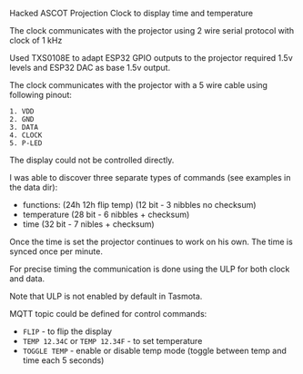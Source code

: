 Hacked ASCOT Projection Clock to display time and temperature 

The clock communicates with the projector using 2 wire serial protocol with clock of 1 kHz

Used TXS0108E to adapt ESP32 GPIO outputs to the projector required 1.5v levels and ESP32 DAC as base 1.5v output.

The clock communicates with the projector with a 5 wire cable using following pinout:

```
1. VDD
2. GND
3. DATA
4. CLOCK
5. P-LED
```
The display could not be controlled directly. 

I was able to discover three separate types of commands (see examples in the data dir):

- functions: (24h 12h flip temp) (12 bit - 3 nibbles no checksum)
- temperature (28 bit - 6 nibbles + checksum)
- time (32 bit - 7 nibles + checksum)

Once the time is set the projector continues to work on his own. The time is synced once per minute. 

For precise timing the communication is done using the ULP for both clock and data.

Note that ULP is not enabled by default in Tasmota.

MQTT topic could be defined for control commands:

- `FLIP` - to flip the display
- `TEMP 12.34C` or `TEMP 12.34F` - to set temperature
- `TOGGLE TEMP` - enable or disable temp mode (toggle between temp and time each 5 seconds)


